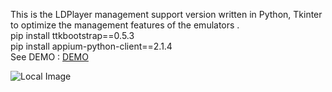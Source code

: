 This is the LDPlayer management support version written in Python, Tkinter to optimize the management features of the emulators .<br>
pip install ttkbootstrap==0.5.3<br>
pip install appium-python-client==2.1.4<br>
See DEMO : [DEMO](https://www.youtube.com/watch?v=q1sVL0yYNE4)


![Local Image](https://i.postimg.cc/1t7qxHRC/screenshot-96.png)
